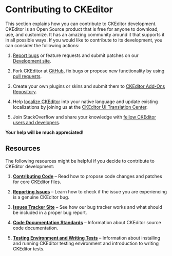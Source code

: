 <!--
Copyright (c) 2003-2017, CKSource - Frederico Knabben. All rights reserved.
For licensing, see LICENSE.md.
-->

# Contributing to CKEditor

This section explains how you can contribute to CKEditor development. CKEditor is an Open Source product that is free for anyone to download, use, and customize. It has an amazing community around it that supports it in all possible ways. If you would like to contribute to its development, you can consider the following actions:

1. [Report bugs](#!/guide/dev_issues_readme) or feature requests and submit patches on our [Development site](http://dev.ckeditor.com/).

2. Fork CKEditor at [GitHub](https://github.com/ckeditor/ckeditor-dev), fix bugs or propose new functionality by using [pull requests](#!/guide/dev_contributing_code).

3. Create your own plugins or skins and submit them to [CKEditor Add-Ons Repository](http://ckeditor.com/addons/plugins).

4. Help [localize CKEditor](http://docs.cksource.com/CKEditor_3.x/Developers_Guide/Localization) into your native language and update existing localizations by joining us at the [CKEditor UI Translation Center](https://www.transifex.com/ckeditor/ckeditor/).

5. Join StackOverflow and share your knowledge with [fellow CKEditor users and developers](http://stackoverflow.com/questions/tagged/ckeditor).

**Your help will be much appreciated!**

## Resources ##

The following resources might be helpful if you decide to contribute to CKEditor development:

1. **[Contributing Code](#!/guide/dev_contributing_code)** &ndash; Read how to propose code changes and patches for core CKEditor files.

2. **[Reporting Issues](#!/guide/dev_issues_readme)** &ndash; Learn how to check if the issue you are experiencing is a genuine CKEditor bug.

3. **[Issues Tracker Site](#!/guide/dev_issues_tracker)** &ndash; See how our bug tracker works and what should be included in a proper bug report.

4. **[Code Documentation Standards](#!/guide/dev_code_documentation)** &ndash; Information about CKEditor source code documentation.

5. **[Testing Environment and Writing Tests](#!/guide/dev_tests)** &ndash; Information about installing and running CKEditor testing environment and introduction to writing CKEditor tests.
